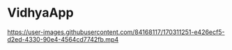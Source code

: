 # VidhyaApp


https://user-images.githubusercontent.com/84168117/170311251-e426ecf5-d2ed-4330-90e4-4564cd7742fb.mp4

